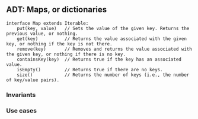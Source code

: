 
## ADT: Maps, or dictionaries

    interface Map extends Iterable:
        put(key, value)   // Sets the value of the given key. Returns the previous value, or nothing.
        get(key)          // Returns the value associated with the given key, or nothing if the key is not there.
        remove(key)       // Removes and returns the value associated with the given key, or nothing if there is no key.
        containsKey(key)  // Returns true if the key has an associated value.
        isEmpty()         // Returns true if there are no keys.
        size()            // Returns the number of keys (i.e., the number of key/value pairs).


### Invariants


### Use cases

